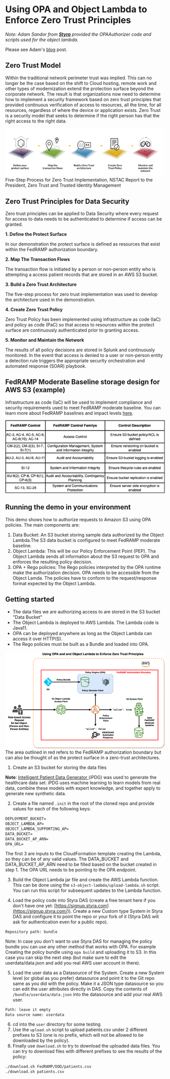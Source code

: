 # Using OPA and Object Lambda to Enforce Zero Trust Principles

_Note: Adam Sandor from **[Styra](https://www.styra.com)** provided the OPAAuthorizer code and scripts used for the object lambda._

Please see Adam's [blog](https://www.styra.com/blog/securing-aws-s3-buckets-with-opa-and-object-lambda/) post. 

## Zero Trust Model

Within the traditional network perimeter trust was implied. This can no longer be the case based on the shift to Cloud hosting, 
remote work and other types of modernization extend the protection surface beyond the corporate network.
The result is that organizations now need to determine how to implement a security framework based on zero trust principles 
that provided continuous verification of access to resources, all the time, for all resources, regardless of where the device
or application exists. Zero Trust is a security model that seeks to determine if the right person has that the right access to 
the right data.

![zero-trust.png](zero-trust.png)
Five-Step Process for Zero Trust Implementation, NSTAC Report to the President, Zero Trust and Trusted Identity Management

## Zero Trust Principles for Data Security
Zero trust principles can be applied to Data Security where every request for access to data needs to be authenticated to 
determine if access can be granted. 

**1. Define the Protect Surface**

In our demonstration the protect surface is defined as resources that exist within the FedRAMP authorization boundary.

**2. Map The Transaction Flows**

The transaction flow is initiated by a person or non-person entity who is attempting a access patient records that are
stored in an AWS S3 bucket.

**3. Build a Zero Trust Architecture**

The five-step process for zero trust implementation was used to develop the architecture used in the demonstration.

**4. Create Zero Trust Policy**

Zero Trust Policy has been implemented using infrastructure as code (IaC) and policy as code (PaC) so that access
to resources within the protect surface are continuously authenticated prior to granting access.

**5. Monitor and Maintain the Network**

The results of all policy decisions are stored in Splunk and continuously monitored. In the event that access is denied 
to a user or non-person entity a detection rule triggers the appropriate security orchestration and automated response
(SOAR) playbook.

## FedRAMP Moderate Baseline storage design for AWS S3 (example)

Infrastructure as code (IaC) will be used to implement compliance and security requirements used to meet FedRAMP moderate baseline.
You can learn more about FedRAMP baselines and impact levels [here](https://www.fedramp.gov/understanding-baselines-and-impact-levels/). 

![fedramp-s3.png](fedramp-s3.png)

## Running the demo in your environment
This demo shows how to authorize requests to Amazon S3 using OPA policies. The main components are:
1. Data Bucket: An S3 bucket storing sample data authorized by the Object Lambda.The S3 data bucket is configured to meet FedRAMP moderate baseline. 
2. Object Lambda: This will be our Policy Enforcement Point (PEP). Tha Object Lambda sends all information about the S3
request to OPA and enforces the resulting policy decision.
3. OPA + Rego policies: The Rego policies interpreted by the OPA runtime make the authorization decision. OPA needs to
be accessible from the Object Lamda. The policies have to conform to the request/response format expected by the Object 
Lambda.

## Getting started

* The data files we are authorizing access to are stored in the S3 bucket "Data Bucket"
* The Object Lambda is deployed to AWS Lambda. The Lambda code is Java11.
* OPA can be deployed anywhere as long as the Object Lambda can access it over HTTP(S).
* The Rego policies must be built as a Bundle and loaded into OPA.

![protect-surface.png](protect-surface.png)
The area outlined in red refers to the FedRAMP authorization boundary but can also be thought of as the protect surface in a zero-trust architectures. 

1. Create an S3 bucket for storing the data files

**Note**: [Intelligent Patient Data Generator ](https://www.mli.gmu.edu/index.php/research/ipdg/)(iPDG) was used to generate the healthcare data set. iPDG uses machine learning to 
learn models from real data, combine these models with expert knowledge, and together apply to generate new synthetic data.

2. Create a file named `.init` in the root of the cloned repo and provide values for each of the following keys:
```shell
DEPLOYMENT_BUCKET=
OBJECT_LAMBDA_AP=
OBJECT_LAMBDA_SUPPORTING_AP=
DATA_BUCKET=
DATA_BUCKET_AP_ARN=
OPA_URL=
```
The first 3 are inputs to the CloudFormation template creating the Lambda, so they can be of any valid values. The 
DATA_BUCKET and DATA_BUCKET_AP_ARN need to be filled based on the bucket created in step 1. The OPA URL needs to be pointing to the OPA endpoint.

3. Build the Object Lambda jar file and create the AWS Lambda function. This can be done using the `s3-object-lambda/upload-lambda.sh`
script. You can run this script for subsequent updates to the Lambda function.

4. Load the policy code into Styra DAS (create a free tenant here if you don't have one yet: [https://signup.styra.com](https://signup.styra.com/)).
Create a new Custom type System in Styra DAS and configure it to point the repo or your fork of it (Styra DAS will ask for authentication even for a public repo).
```text
Repository path: bundle
```
Note: In case you don't want to use Styra DAS for managing the policy bundle you can use any other method that works with OPA. For example
Creating the policy bundle using `opa build` and uploading it to S3. In this case you can skip the next step (but make sure to
edit the userdata/data.json and add you real AWS user account in there).

5. Load the user data as a Datasource of the System. Create a new System level (or global as you prefer) datasource and point it to the Git repo
same as you did with the policy. Make it a JSON type datasource so you can edit the user attributes directly in DAS. Copy
the contents of `/bundle/userdata/data.json` into the datasource and add your real AWS user. 
```text
Path: leave it empty
Data source name: userdata
```

6. cd into the `user` directory for some testing
7. Use the `upload.sh` script to upload patients.csv under 2 different prefixes to S3 (one is no prefix, which will 
not be allowed to be downloaded by the policy).
8. Finally use `download.sh` to try to download the uploaded data files. You can try to download files with different prefixes
to see the results of the policy:
```shell
./download.sh FedRAMP/DOD/patients.csv
./download.sh patients.csv
```